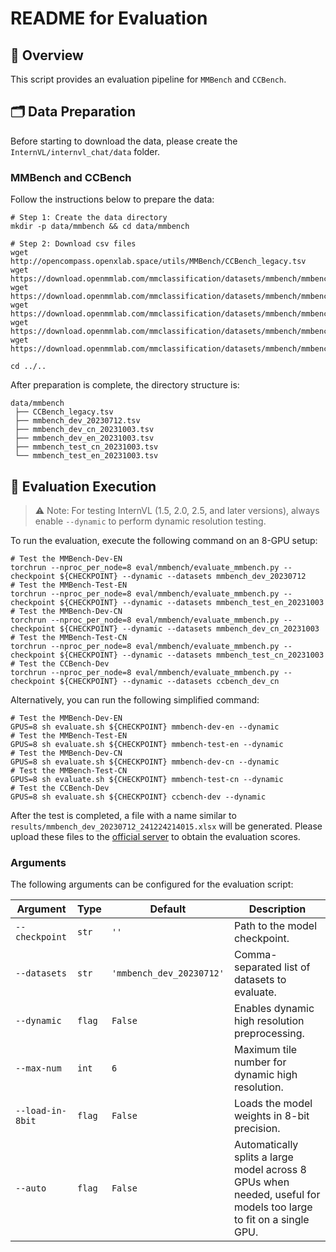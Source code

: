 # README for Evaluation

## 🌟 Overview

This script provides an evaluation pipeline for `MMBench` and `CCBench`.

## 🗂️ Data Preparation

Before starting to download the data, please create the `InternVL/internvl_chat/data` folder.

### MMBench and CCBench

Follow the instructions below to prepare the data:

```shell
# Step 1: Create the data directory
mkdir -p data/mmbench && cd data/mmbench

# Step 2: Download csv files
wget http://opencompass.openxlab.space/utils/MMBench/CCBench_legacy.tsv
wget https://download.openmmlab.com/mmclassification/datasets/mmbench/mmbench_dev_20230712.tsv
wget https://download.openmmlab.com/mmclassification/datasets/mmbench/mmbench_dev_cn_20231003.tsv
wget https://download.openmmlab.com/mmclassification/datasets/mmbench/mmbench_dev_en_20231003.tsv
wget https://download.openmmlab.com/mmclassification/datasets/mmbench/mmbench_test_cn_20231003.tsv
wget https://download.openmmlab.com/mmclassification/datasets/mmbench/mmbench_test_en_20231003.tsv

cd ../..
```

After preparation is complete, the directory structure is:

```shell
data/mmbench
 ├── CCBench_legacy.tsv
 ├── mmbench_dev_20230712.tsv
 ├── mmbench_dev_cn_20231003.tsv
 ├── mmbench_dev_en_20231003.tsv
 ├── mmbench_test_cn_20231003.tsv
 └── mmbench_test_en_20231003.tsv
```

## 🏃 Evaluation Execution

> ⚠️ Note: For testing InternVL (1.5, 2.0, 2.5, and later versions), always enable `--dynamic` to perform dynamic resolution testing.

To run the evaluation, execute the following command on an 8-GPU setup:

```shell
# Test the MMBench-Dev-EN
torchrun --nproc_per_node=8 eval/mmbench/evaluate_mmbench.py --checkpoint ${CHECKPOINT} --dynamic --datasets mmbench_dev_20230712
# Test the MMBench-Test-EN
torchrun --nproc_per_node=8 eval/mmbench/evaluate_mmbench.py --checkpoint ${CHECKPOINT} --dynamic --datasets mmbench_test_en_20231003
# Test the MMBench-Dev-CN
torchrun --nproc_per_node=8 eval/mmbench/evaluate_mmbench.py --checkpoint ${CHECKPOINT} --dynamic --datasets mmbench_dev_cn_20231003
# Test the MMBench-Test-CN
torchrun --nproc_per_node=8 eval/mmbench/evaluate_mmbench.py --checkpoint ${CHECKPOINT} --dynamic --datasets mmbench_test_cn_20231003
# Test the CCBench-Dev
torchrun --nproc_per_node=8 eval/mmbench/evaluate_mmbench.py --checkpoint ${CHECKPOINT} --dynamic --datasets ccbench_dev_cn
```

Alternatively, you can run the following simplified command:

```shell
# Test the MMBench-Dev-EN
GPUS=8 sh evaluate.sh ${CHECKPOINT} mmbench-dev-en --dynamic
# Test the MMBench-Test-EN
GPUS=8 sh evaluate.sh ${CHECKPOINT} mmbench-test-en --dynamic
# Test the MMBench-Dev-CN
GPUS=8 sh evaluate.sh ${CHECKPOINT} mmbench-dev-cn --dynamic
# Test the MMBench-Test-CN
GPUS=8 sh evaluate.sh ${CHECKPOINT} mmbench-test-cn --dynamic
# Test the CCBench-Dev
GPUS=8 sh evaluate.sh ${CHECKPOINT} ccbench-dev --dynamic
```

After the test is completed, a file with a name similar to `results/mmbench_dev_20230712_241224214015.xlsx` will be generated. Please upload these files to the [official server](https://mmbench.opencompass.org.cn/mmbench-submission) to obtain the evaluation scores.

### Arguments

The following arguments can be configured for the evaluation script:

| Argument         | Type   | Default                  | Description                                                                                                       |
| ---------------- | ------ | ------------------------ | ----------------------------------------------------------------------------------------------------------------- |
| `--checkpoint`   | `str`  | `''`                     | Path to the model checkpoint.                                                                                     |
| `--datasets`     | `str`  | `'mmbench_dev_20230712'` | Comma-separated list of datasets to evaluate.                                                                     |
| `--dynamic`      | `flag` | `False`                  | Enables dynamic high resolution preprocessing.                                                                    |
| `--max-num`      | `int`  | `6`                      | Maximum tile number for dynamic high resolution.                                                                  |
| `--load-in-8bit` | `flag` | `False`                  | Loads the model weights in 8-bit precision.                                                                       |
| `--auto`         | `flag` | `False`                  | Automatically splits a large model across 8 GPUs when needed, useful for models too large to fit on a single GPU. |
